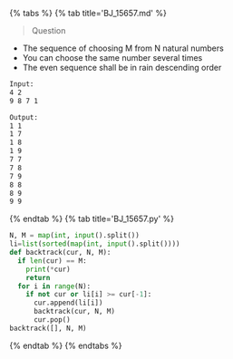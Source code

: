{% tabs %}
{% tab title='BJ_15657.md' %}

> Question

* The sequence of choosing M from N natural numbers
* You can choose the same number several times
* The even sequence shall be in rain descending order

```txt
Input:
4 2
9 8 7 1

Output:
1 1
1 7
1 8
1 9
7 7
7 8
7 9
8 8
8 9
9 9
```

{% endtab %}
{% tab title='BJ_15657.py' %}

```py
N, M = map(int, input().split())
li=list(sorted(map(int, input().split())))
def backtrack(cur, N, M):
  if len(cur) == M:
    print(*cur)
    return
  for i in range(N):
    if not cur or li[i] >= cur[-1]:
      cur.append(li[i])
      backtrack(cur, N, M)
      cur.pop()
backtrack([], N, M)
```

{% endtab %}
{% endtabs %}
